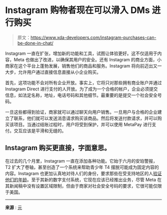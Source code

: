 # Instagram 购物者现在可以滑入 DMs 进行购买

> 原文：<https://www.xda-developers.com/instagram-purchases-can-be-done-in-chat/>

Instagram 一直在扩张，增加新的功能和工具，试图让体验更好。这不仅适用于内容，Meta 也做出了改进，以确保其用户的安全。还有 Instagram 的商业方面，小商家在这个平台上蓬勃发展，销售他们的商品和服务。Instagram 将向前迈出又一大步，允许用户通过直接信息直接从小企业购买。

首先，这项功能不会对所有企业开放。事实上，它将只对那些拥有商业账户并通过 Instagram Direct 进行支付的人开放。为了成为一个合格的帐户，企业必须提交信息，如法定名称，地址，电话号码和其他细节。最重要的是提交一个社会安全号码。

一旦这些都得到验证，商家就可以通过聊天向用户销售。一旦用户与合格的企业建立了联系，他们就可以发送消息请求购买该商品。然后将发送付款请求，并可以购买该项目。当通过结账过程时，用户将受到保护，并可以使用 MetaPay 进行支付。交互应该是平滑和无缝的。

## Instagram 购买更直接，字面意思。

在过去的几个月里，Instagram 一直在添加各种功能。它始于六月的安珀警报，T2 扩大了卷轴，甚至创造了一个系统来帮助青少年 T4 摆脱可能成为固定内容的内容。Instagram 也更加认真地对待人们的身份，要求那些在受支持地区的人[验证他们的年龄](https://www.xda-developers.com/instagram-verify-age/)。至于其新的数字支付系统，它现在应该已经推出业务，尽管 Meta 在其新闻稿中没有设置区域限制，但由于商家对社会安全号码的要求，它很可能仅限于美国。

* * *

**来源** : [元](https://about.fb.com/news/2022/07/buy-products-on-instagram-in-chat/)